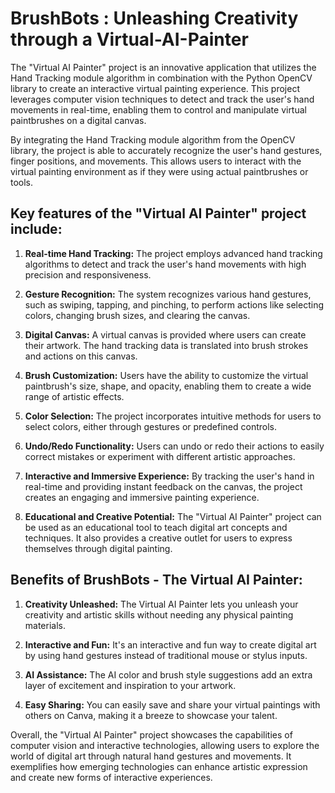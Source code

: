 # BrushBots : Unleashing Creativity through a Virtual-AI-Painter

The "Virtual AI Painter" project is an innovative application that utilizes the Hand Tracking module algorithm in combination with the Python OpenCV library to create an interactive virtual painting experience. This project leverages computer vision techniques to detect and track the user's hand movements in real-time, enabling them to control and manipulate virtual paintbrushes on a digital canvas.

By integrating the Hand Tracking module algorithm from the OpenCV library, the project is able to accurately recognize the user's hand gestures, finger positions, and movements. This allows users to interact with the virtual painting environment as if they were using actual paintbrushes or tools.

## Key features of the "Virtual AI Painter" project include:

1. **Real-time Hand Tracking:** The project employs advanced hand tracking algorithms to detect and track the user's hand movements with high precision and responsiveness.

2. **Gesture Recognition:** The system recognizes various hand gestures, such as swiping, tapping, and pinching, to perform actions like selecting colors, changing brush sizes, and clearing the canvas.

3. **Digital Canvas:** A virtual canvas is provided where users can create their artwork. The hand tracking data is translated into brush strokes and actions on this canvas.

4. **Brush Customization:** Users have the ability to customize the virtual paintbrush's size, shape, and opacity, enabling them to create a wide range of artistic effects.

5. **Color Selection:** The project incorporates intuitive methods for users to select colors, either through gestures or predefined controls.

6. **Undo/Redo Functionality:** Users can undo or redo their actions to easily correct mistakes or experiment with different artistic approaches.

7. **Interactive and Immersive Experience:** By tracking the user's hand in real-time and providing instant feedback on the canvas, the project creates an engaging and immersive painting experience.

8. **Educational and Creative Potential:** The "Virtual AI Painter" project can be used as an educational tool to teach digital art concepts and techniques. It also provides a creative outlet for users to express themselves through digital painting.


## Benefits of BrushBots - The Virtual AI Painter:

1. **Creativity Unleashed:**
The Virtual AI Painter lets you unleash your creativity and artistic skills without needing any physical painting materials.

2. **Interactive and Fun:**
It's an interactive and fun way to create digital art by using hand gestures instead of traditional mouse or stylus inputs.

3. **AI Assistance:**
The AI color and brush style suggestions add an extra layer of excitement and inspiration to your artwork.

4. **Easy Sharing:**
You can easily save and share your virtual paintings with others on Canva, making it a breeze to showcase your talent.

Overall, the "Virtual AI Painter" project showcases the capabilities of computer vision and interactive technologies, allowing users to explore the world of digital art through natural hand gestures and movements. It exemplifies how emerging technologies can enhance artistic expression and create new forms of interactive experiences.
